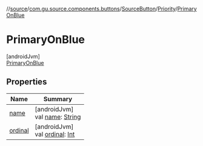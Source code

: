 //[source](../../../../../index.md)/[com.gu.source.components.buttons](../../../index.md)/[SourceButton](../../index.md)/[Priority](../index.md)/[PrimaryOnBlue](index.md)

# PrimaryOnBlue

[androidJvm]\
[PrimaryOnBlue](index.md)

## Properties

| Name | Summary |
|---|---|
| [name](../../-icon-side/-right/index.md#-372974862%2FProperties%2F991810224) | [androidJvm]<br>val [name](../../-icon-side/-right/index.md#-372974862%2FProperties%2F991810224): [String](https://kotlinlang.org/api/latest/jvm/stdlib/kotlin/-string/index.html) |
| [ordinal](../../-icon-side/-right/index.md#-739389684%2FProperties%2F991810224) | [androidJvm]<br>val [ordinal](../../-icon-side/-right/index.md#-739389684%2FProperties%2F991810224): [Int](https://kotlinlang.org/api/latest/jvm/stdlib/kotlin/-int/index.html) |
